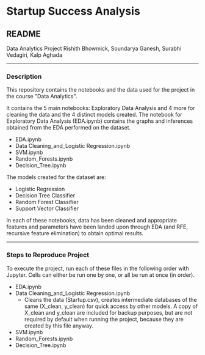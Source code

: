 # Startup Success Analysis
## README
Data Analytics Project
Rishith Bhowmick, Soundarya Ganesh, Surabhi Vedagiri, Kalp Aghada

---
### Description

This repository contains the notebooks and the data used for the project in the course "Data Analytics".

It contains the 5 main notebooks:  Exploratory Data Analysis and 4 more for cleaning the data and the 4 distinct models created. The notebook for Exploratory Data Analysis (EDA.ipynb) contains the graphs and inferences obtained from the EDA performed on the dataset.
* EDA.ipynb
* Data Cleaning_and_Logistic Regression.ipynb
* SVM.ipynb
* Random_Forests.ipynb
* Decision_Tree.ipynb

The models created for the dataset are: 
* Logistic Regression
* Decision Tree Classifier
* Random Forest Classifier
* Support Vector Classifier

In each of these notebooks, data has been cleaned and appropriate features and parameters have been landed upon through EDA (and RFE, recursive feature elimination) to obtain optimal results.

---
### Steps to Reproduce Project

To execute the project, run each of these files in the following order with Jupyter.
Cells can either be run one by one, or all be run at once (in order).

* EDA.ipynb
* Data Cleaning_and_Logistic Regression.ipynb
	* Cleans the data (Startup.csv), creates intermediate databases of the same (X_clean, y_clean) for quick access by other models. A copy of X_clean and y_clean are included for backup purposes, but are not required by default when running the project, because they are created by this file anyway.
* SVM.ipynb
* Random_Forests.ipynb
* Decision_Tree.ipynb
